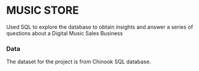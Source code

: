 # MUSIC STORE
Used SQL to explore the database to obtain insights and answer a series of questions about a Digital Music Sales Business

### Data
The dataset for the project is from Chinook SQL database.
